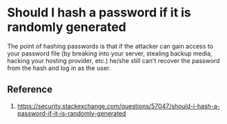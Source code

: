 # Should I hash a password if it is randomly generated

The point of hashing passwords is that if the attacker can gain access to your password file (by breaking into your server, stealing backup media, hacking your hosting provider, etc.) he/she still can't recover the password from the hash and log in as the user.



## Reference
1. https://security.stackexchange.com/questions/57047/should-i-hash-a-password-if-it-is-randomly-generated